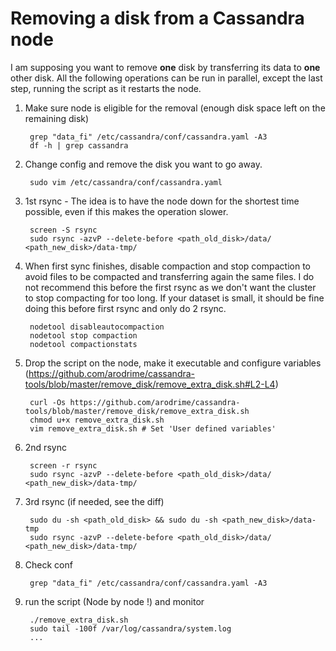# Removing a disk from a Cassandra node

I am supposing you want to remove **one** disk by transferring its data to **one** other disk.
All the following operations can be run in parallel, except the last step, running the script as it restarts the node.

1. Make sure node is eligible for the removal (enough disk space left on the remaining disk)

        grep "data_fi" /etc/cassandra/conf/cassandra.yaml -A3
        df -h | grep cassandra

2. Change config and remove the disk you want to go away.

        sudo vim /etc/cassandra/conf/cassandra.yaml

3. 1st rsync - The idea is to have the node down for the shortest time possible, even if this makes the operation slower.

        screen -S rsync
        sudo rsync -azvP --delete-before <path_old_disk>/data/ <path_new_disk>/data-tmp/

4. When first sync finishes, disable compaction and stop compaction to avoid files to be compacted and transferring again the same files. I do not recommend this before the first rsync as we don't want the cluster to stop compacting for too long. If your dataset is small, it should be fine doing this before first rsync and only do 2 rsync.

        nodetool disableautocompaction
        nodetool stop compaction
        nodetool compactionstats

5. Drop the script on the node, make it executable and configure variables (https://github.com/arodrime/cassandra-tools/blob/master/remove_disk/remove_extra_disk.sh#L2-L4)

        curl -Os https://github.com/arodrime/cassandra-tools/blob/master/remove_disk/remove_extra_disk.sh
        chmod u+x remove_extra_disk.sh
        vim remove_extra_disk.sh # Set 'User defined variables'

6. 2nd rsync

        screen -r rsync
        sudo rsync -azvP --delete-before <path_old_disk>/data/ <path_new_disk>/data-tmp/

7. 3rd rsync (if needed, see the diff)

        sudo du -sh <path_old_disk> && sudo du -sh <path_new_disk>/data-tmp
        sudo rsync -azvP --delete-before <path_old_disk>/data/ <path_new_disk>/data-tmp/

8. Check conf

        grep "data_fi" /etc/cassandra/conf/cassandra.yaml -A3

9. run the script (Node by node !) and monitor

        ./remove_extra_disk.sh
        sudo tail -100f /var/log/cassandra/system.log
        ...
